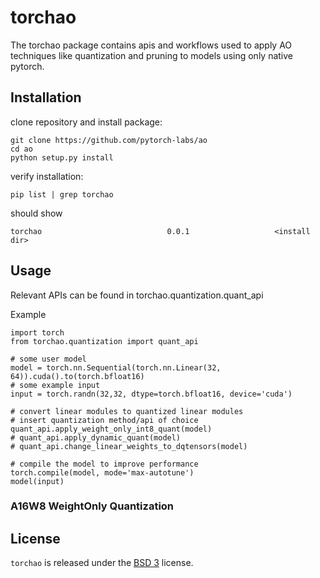 # torchao

The torchao package contains apis and workflows used to apply AO techniques like quantization and pruning to models using only native pytorch.

## Installation

clone repository and install package:

```
git clone https://github.com/pytorch-labs/ao
cd ao
python setup.py install
```

verify installation:

```
pip list | grep torchao
```

should show
```
torchao                            0.0.1                   <install dir>
```

## Usage

Relevant APIs can be found in torchao.quantization.quant_api

Example

```
import torch
from torchao.quantization import quant_api

# some user model
model = torch.nn.Sequential(torch.nn.Linear(32, 64)).cuda().to(torch.bfloat16)
# some example input
input = torch.randn(32,32, dtype=torch.bfloat16, device='cuda')

# convert linear modules to quantized linear modules
# insert quantization method/api of choice
quant_api.apply_weight_only_int8_quant(model)
# quant_api.apply_dynamic_quant(model)
# quant_api.change_linear_weights_to_dqtensors(model)

# compile the model to improve performance
torch.compile(model, mode='max-autotune')
model(input)
```

### A16W8 WeightOnly Quantization

## License

`torchao` is released under the [BSD 3](https://github.com/pytorch-labs/ao/blob/main/LICENSE) license.
